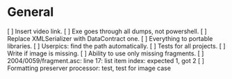 # General
[ ] Insert video link.
[ ] Exe goes through all dumps, not powershell.
[ ] Replace XMLSerializer with DataContract one.
[ ] Everything to portable libraries.
[ ] Userpics: find the path automatically.
[ ] Tests for all projects.
[ ] Write if image is missing.
[ ] Ability to use only missing fragments.
[ ] 2004/0059/fragment.asc: line 17: list item index: expected 1, got 2
[ ] Formatting preserver processor: test, test for image case